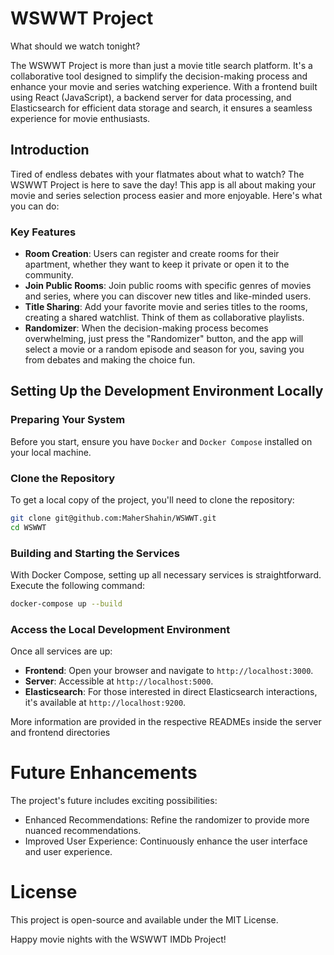 # WSWWT Project

What should we watch tonight?

The WSWWT Project is more than just a movie title search platform. It's a collaborative tool designed to simplify the decision-making process and enhance your movie and series watching experience. With a frontend built using React (JavaScript), a backend server for data processing, and Elasticsearch for efficient data storage and search, it ensures a seamless experience for movie enthusiasts.

## Introduction

Tired of endless debates with your flatmates about what to watch? The WSWWT Project is here to save the day! This app is all about making your movie and series selection process easier and more enjoyable. Here's what you can do:

### Key Features

- **Room Creation**: Users can register and create rooms for their apartment, whether they want to keep it private or open it to the community.
- **Join Public Rooms**: Join public rooms with specific genres of movies and series, where you can discover new titles and like-minded users.
- **Title Sharing**: Add your favorite movie and series titles to the rooms, creating a shared watchlist. Think of them as collaborative playlists.
- **Randomizer**: When the decision-making process becomes overwhelming, just press the "Randomizer" button, and the app will select a movie or a random episode and season for you, saving you from debates and making the choice fun.


## Setting Up the Development Environment Locally

### Preparing Your System

Before you start, ensure you have `Docker` and `Docker Compose` installed on your local machine.

### Clone the Repository

To get a local copy of the project, you'll need to clone the repository:

```bash
git clone git@github.com:MaherShahin/WSWWT.git
cd WSWWT
```

### Building and Starting the Services

With Docker Compose, setting up all necessary services is straightforward. Execute the following command:

```bash
docker-compose up --build
```

### Access the Local Development Environment

Once all services are up:

- **Frontend**: Open your browser and navigate to `http://localhost:3000`.
- **Server**: Accessible at `http://localhost:5000`.
- **Elasticsearch**: For those interested in direct Elasticsearch interactions, it's available at `http://localhost:9200`.


More information are provided in the respective READMEs inside the server and frontend directories

# Future Enhancements
The project's future includes exciting possibilities:

- Enhanced Recommendations: Refine the randomizer to provide more nuanced recommendations.
- Improved User Experience: Continuously enhance the user interface and user experience.

# License
This project is open-source and available under the MIT License.

Happy movie nights with the WSWWT IMDb Project!



